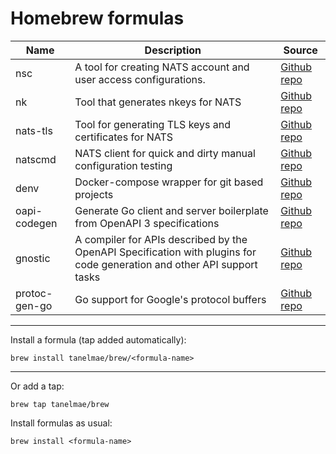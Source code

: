 # Homebrew formulas

Name | Description | Source
----|--|---|
nsc | A tool for creating NATS account and user access configurations. | [Github repo](https://github.com/nats-io/nsc)
nk | Tool that generates nkeys for NATS | [Github repo](https://github.com/nats-io/nkeys)
nats-tls | Tool for generating TLS keys and certificates for NATS | [Github repo](https://github.com/tanelmae/nats-tls)
natscmd | NATS client for quick and dirty manual configuration testing | [Github repo](https://github.com/tanelmae/natscmd)
denv | Docker-compose wrapper for git based projects | [Github repo](https://github.com/tanelmae/denv)
oapi-codegen | Generate Go client and server boilerplate from OpenAPI 3 specifications | [Github repo](https://github.com/deepmap/oapi-codegen)
gnostic | A compiler for APIs described by the OpenAPI Specification with plugins for code generation and other API support tasks | [Github repo](https://github.com/googleapis/gnostic)
protoc-gen-go | Go support for Google's protocol buffers | [Github repo](https://github.com/golang/protobuf)

---
Install a formula (tap added automatically):

```brew install tanelmae/brew/<formula-name>```

----
Or add a tap:

```brew tap tanelmae/brew```

Install formulas as usual:

```brew install <formula-name>```